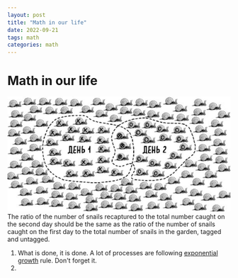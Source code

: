 ```yaml
---
layout: post
title: "Math in our life"
date: 2022-09-21
tags: math
categories: math
---
```

# Math in our life

![img](/images/math_snail.png)  
The ratio of the number of snails recaptured to the total number caught on the second day should be the same as the ratio of the number of snails caught on the first day to the total number of snails in the garden, tagged and untagged.

1. What is done, it is done. A lot of processes are following [exponential growth](https://en.wikipedia.org/wiki/Exponential_growth) rule. Don't forget it.
2. 
